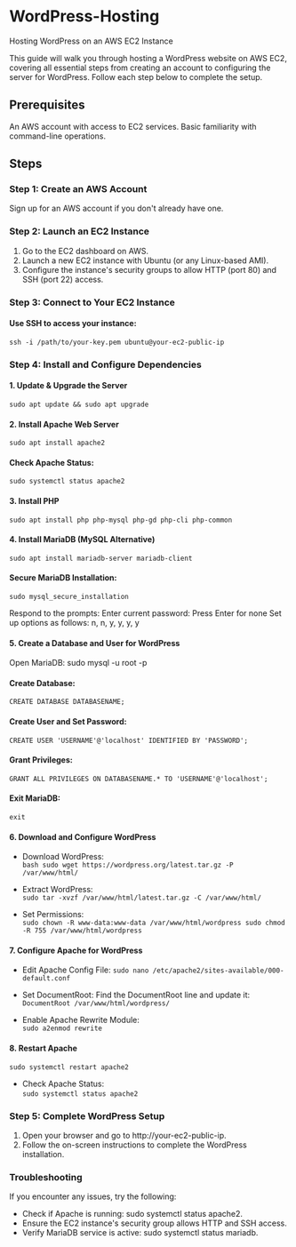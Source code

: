 # WordPress-Hosting
Hosting WordPress on an AWS EC2 Instance

This guide will walk you through hosting a WordPress website on AWS EC2, covering all essential steps from creating an account to configuring the server for WordPress. Follow each step below to complete the setup.

## Prerequisites
An AWS account with access to EC2 services.
Basic familiarity with command-line operations.
## Steps
### Step 1: Create an AWS Account
  Sign up for an AWS account if you don't already have one.
### Step 2: Launch an EC2 Instance
  1. Go to the EC2 dashboard on AWS.
  2. Launch a new EC2 instance with Ubuntu (or any Linux-based AMI).
  3. Configure the instance's security groups to allow HTTP (port 80) and SSH (port 22) access.
### Step 3: Connect to Your EC2 Instance
#### Use SSH to access your instance:
    ssh -i /path/to/your-key.pem ubuntu@your-ec2-public-ip
### Step 4: Install and Configure Dependencies
#### 1. Update & Upgrade the Server
    sudo apt update && sudo apt upgrade
#### 2. Install Apache Web Server
    sudo apt install apache2
#### Check Apache Status:
    sudo systemctl status apache2
#### 3. Install PHP
    sudo apt install php php-mysql php-gd php-cli php-common
#### 4. Install MariaDB (MySQL Alternative)
    sudo apt install mariadb-server mariadb-client
#### Secure MariaDB Installation:
    sudo mysql_secure_installation
Respond to the prompts:
Enter current password: Press Enter for none
Set up options as follows: n, n, y, y, y, y
#### 5. Create a Database and User for WordPress
Open MariaDB:
sudo mysql -u root -p
#### Create Database:
    CREATE DATABASE DATABASENAME;
#### Create User and Set Password:
    CREATE USER 'USERNAME'@'localhost' IDENTIFIED BY 'PASSWORD';
#### Grant Privileges:
    GRANT ALL PRIVILEGES ON DATABASENAME.* TO 'USERNAME'@'localhost';
#### Exit MariaDB:
    exit
#### 6. Download and Configure WordPress

* Download WordPress:  
```bash sudo wget https://wordpress.org/latest.tar.gz -P /var/www/html/ ```

* Extract WordPress:  
`sudo tar -xvzf /var/www/html/latest.tar.gz -C /var/www/html/`

* Set Permissions:  
`sudo chown -R www-data:www-data /var/www/html/wordpress
sudo chmod -R 755 /var/www/html/wordpress`

#### 7. Configure Apache for WordPress  

* Edit Apache Config File:
`sudo nano /etc/apache2/sites-available/000-default.conf`

* Set DocumentRoot: Find the DocumentRoot line and update it:  
`DocumentRoot /var/www/html/wordpress/`

* Enable Apache Rewrite Module:  
`sudo a2enmod rewrite`

#### 8. Restart Apache  
    sudo systemctl restart apache2
    
* Check Apache Status:  
`sudo systemctl status apache2`

### Step 5: Complete WordPress Setup
1. Open your browser and go to http://your-ec2-public-ip.  
2. Follow the on-screen instructions to complete the WordPress installation.

### Troubleshooting
If you encounter any issues, try the following:  

* Check if Apache is running: sudo systemctl status apache2.  
* Ensure the EC2 instance's security group allows HTTP and SSH access.  
* Verify MariaDB service is active: sudo systemctl status mariadb.  

